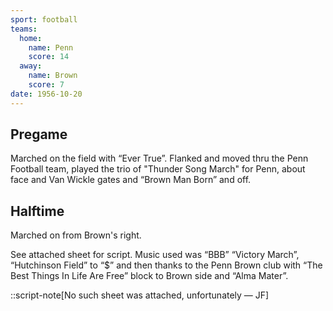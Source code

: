 ```yaml
---
sport: football
teams:
  home:
    name: Penn
    score: 14
  away:
    name: Brown
    score: 7
date: 1956-10-20
---
```


## Pregame

Marched on the field with “Ever True”. Flanked and moved thru the Penn Football team, played the trio of "Thunder Song March" for Penn, about face and Van Wickle gates and “Brown Man Born” and off.

## Halftime

Marched on from Brown's right.

See attached sheet for script. Music used was “BBB” “Victory March”, “Hutchinson Field” to “$” and then thanks to the Penn Brown club with “The Best Things In Life Are Free” block to Brown side and “Alma Mater”.

::script-note[No such sheet was attached, unfortunately — JF]
